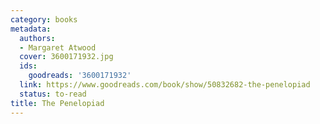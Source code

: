 ```yaml
---
category: books
metadata:
  authors:
  - Margaret Atwood
  cover: 3600171932.jpg
  ids:
    goodreads: '3600171932'
  link: https://www.goodreads.com/book/show/50832682-the-penelopiad
  status: to-read
title: The Penelopiad
---
```

